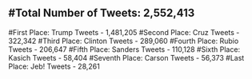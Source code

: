 #Total Number of Tweets: 2,552,413 
---
#First Place: Trump Tweets - 1,481,205
#Second Place: Cruz Tweets - 322,342
#Third Place: Clinton Tweets - 289,060
#Fourth Place: Rubio Tweets - 206,647
#Fifth Place: Sanders Tweets - 110,128
#Sixth Place: Kasich Tweets - 58,404
#Seventh Place: Carson Tweets - 56,373
#Last Place: Jeb! Tweets - 28,261
